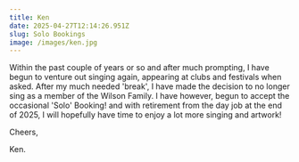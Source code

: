```yaml
---
title: Ken
date: 2025-04-27T12:14:26.951Z
slug: Solo Bookings
image: /images/ken.jpg
---
```

Within the past couple of years or so and after much prompting, I have begun to venture out singing again, appearing at clubs and festivals when asked.  After my much needed 'break', I have made the decision to no longer sing as a member of the Wilson Family. I have however, begun to accept the occasional 'Solo' Booking! and with retirement from the day job at the end of 2025, I will hopefully have time to enjoy a lot more singing and artwork!

Cheers,

Ken.
